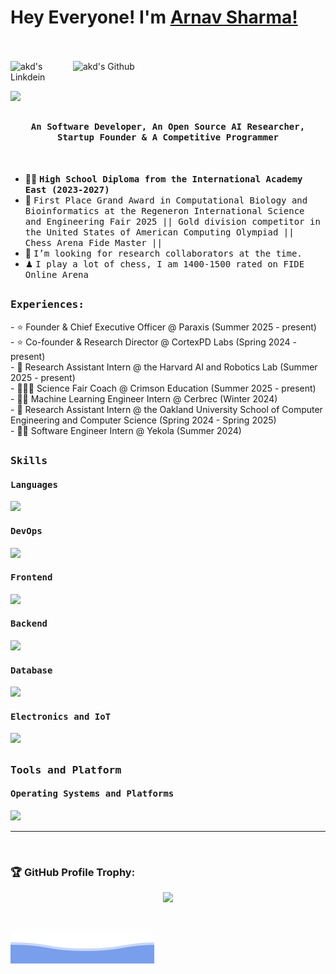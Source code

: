 # Hey Everyone! I'm [Arnav Sharma!](https://github.com/ArnavSharma938)
<br><br>
<a href="https://www.linkedin.com/in/arnav-sharma-61145b2b5/">
  <img align="left" alt="akd's Linkdein" width="100px" src="https://img.shields.io/badge/Linkedin-0A66C2?style=for-the-badge&logo=Linkedin&logoColor=white" />
</a>
<a href="https://github.com/ArnavSharma938">
  <img align="left" alt="akd's Github" width="100px" src="https://img.shields.io/badge/Github-181717?style=for-the-badge&logo=Github&logoColor=white" />
</a>

<br><br>
![](https://github.com/amandewatnitrr/amandewatnitrr/blob/main/header_.png)

## <p align="center"><h4 align="center"><samp> An Software Developer, An Open Source AI Researcher, Startup Founder & A Competitive Programmer </samp></h4></p>

<div></div>
  <br>

- 👨‍🎓 <samp><b>High School Diploma from the International Academy East (2023-2027)</b>
- 🥇 <samp>First Place Grand Award in Computational Biology and Bioinformatics at the Regeneron International Science and Engineering Fair 2025 || Gold division competitor in the United States of American Computing Olympiad || Chess Arena Fide Master ||
- 💼 <samp>I’m looking for research collaborators at the time.
- ♟ <samp>I play a lot of chess, I am 1400-1500 rated on FIDE Online Arena
</div>

##

<div>
<h3><b><samp>Experiences:</samp></b></h3>
- ⭐ Founder & Chief Executive Officer @ Paraxis (Summer 2025 - present)<br>
- ⭐ Co-founder & Research Director @ CortexPD Labs (Spring 2024 - present)<br>
- 🔬 Research Assistant Intern @ the Harvard AI and Robotics Lab (Summer 2025 - present)<br>
- 👨🏻‍🏫 Science Fair Coach @ Crimson Education (Summer 2025 - present)<br>
- 👷🏻 Machine Learning Engineer Intern @ Cerbrec (Winter 2024)<br>
- 🔬 Research Assistant Intern @ the Oakland University School of Computer Engineering and Computer Science (Spring 2024 - Spring 2025)<br>
- 👷🏻 Software Engineer Intern @ Yekola (Summer 2024)<br>
</div>

##
<h3><b><samp>Skills</samp></b></h3>

<h4><b><samp>Languages</samp></b></h4>

![](https://skillicons.dev/icons?i=cpp,c,py,js,java,bash&perline=18)

<h4><b><samp>DevOps</samp></b></h4>

![](https://skillicons.dev/icons?i=git,docker,nginx,gcp&perline=18)

<h4><b><samp>Frontend</samp></b></h4>

![](https://skillicons.dev/icons?i=html,css,tailwind,javascript,react,md&perline=18)

<h4><b><samp>Backend</samp></b></h4>

![](https://skillicons.dev/icons?i=django,php,postman,rabbitmq,nodejs&perline=18)

<h4><b><samp>Database</samp></b></h4>

![](https://skillicons.dev/icons?i=postgres,mysql,firebase,supabase&perline=18)

<h4><b><samp>Electronics and IoT</samp></b></h4>

![](https://skillicons.dev/icons?i=arduino&perline=18)
    
##
<h3><b><samp>Tools and Platform</samp></b></h3>

<h4><b><samp>Operating Systems and Platforms</samp></b></h4>

![](https://skillicons.dev/icons?i=windows,linux,apple,ubuntu&perline=18)

<hr> 
  
<br>


 ### 🏆 GitHub Profile Trophy:
 <p align="center">
 <a href="https://github.com/ryo-ma/github-profile-trophy">
   <img width=800 src="https://github-profile-trophy.vercel.app/?username=amandewatnitrr&column=8&theme=onedark&no-frame=true&no-bg=true"/>
 </a>
 </p>

<br>  
  
![](https://github.com/amandewatnitrr/amandewatnitrr/blob/main/imgs/bottom_header.svg)
